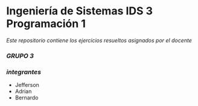 # Ingeniería de Sistemas IDS 3 Programación 1

*Este repositorio contiene los  ejercicios resueltos asignados por el docente*
### *GRUPO 3*
### *integrantes*
- Jefferson
- Adrian
- Bernardo
